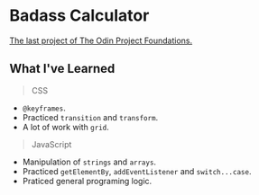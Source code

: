 # Badass Calculator
<a href='https://www.theodinproject.com/lessons/foundations-calculator'>The last project of The Odin Project Foundations.</a>

## What I've Learned
> CSS
- `@keyframes`.
- Practiced `transition` and `transform`.
- A lot of work with `grid`.

> JavaScript
- Manipulation of `strings` and `arrays`.
- Practiced `getElementBy`, `addEventListener` and `switch...case`.
- Praticed general programing logic.
